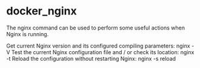 # docker_nginx

The nginx command can be used to perform some useful actions when Nginx is running.

Get current Nginx version and its configured compiling parameters: nginx -V
Test the current Nginx configuration file and / or check its location: nginx -t
Reload the configuration without restarting Nginx: nginx -s reload
